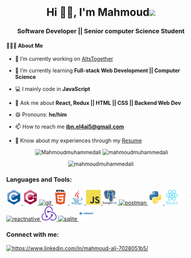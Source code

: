 <h1 align="center">Hi 👋🏽, I'm Mahmoud<img src="https://emojis.slackmojis.com/emojis/images/1495224255/2288/christmas_parrot.gif?1495224255" width="30"/></h1>
<h3 align="center">Software Developer || Senior computer Science Student</h3>


#### 👨🏻‍💻  About Me

- 🔭 I’m currently working on [AltsTogether](https://github.com/MahmoudMuhammedAli/AltsTogether)

- 🌱 I’m currently learning **Full-stack Web Development || Computer Science**

- 💻 I mainly code in **JavaScript**

- 💬 Ask me about **React, Redux || HTML || CSS || Backend Web Dev**
 
- 😄 Pronouns: **he/him**  

- 📫 How to reach me **ibn.el4ai5@gmail.com**

- 📄 Know about my experiences through my [Resume](https://drive.google.com/file/d/1noBUvm8jCz1KvOPj29TanaaRuhOgqifc/view?usp=sharing)



<p align="center">
  &nbsp;<img width="48%" src="https://github-readme-stats.vercel.app/api?username=MahmoudMuhammedAli&show_icons=true&locale=en&theme=radical" alt="Mahmoudmuhammedali" />
  <img width="48%" src="https://github-readme-streak-stats.herokuapp.com/?user=MahmoudMuhammedAli&theme=radical" alt="mahmoudmuhammedali" />
</p>

<p align="center"><img src="https://github-readme-stats.vercel.app/api/top-langs?username=mahmoudmuhammedali&show_icons=true&locale=en&layout=compact&theme=radical" alt="mahmoudmuhammedali" /></p>







<h3 align="left">Languages and Tools:</h3>
<p align="left"> <a href="https://www.cprogramming.com/" target="_blank"> <img src="https://raw.githubusercontent.com/devicons/devicon/master/icons/c/c-original.svg" alt="c" width="40" height="40"/> </a> <a href="https://www.w3schools.com/cpp/" target="_blank"> <img src="https://raw.githubusercontent.com/devicons/devicon/master/icons/cplusplus/cplusplus-original.svg" alt="cplusplus" width="40" height="40"/> </a> <a href="https://git-scm.com/" target="_blank"> <img src="https://www.vectorlogo.zone/logos/git-scm/git-scm-icon.svg" alt="git" width="40" height="40"/> </a> <a href="https://www.w3.org/html/" target="_blank"> <img src="https://raw.githubusercontent.com/devicons/devicon/master/icons/html5/html5-original-wordmark.svg" alt="html5" width="40" height="40"/> </a> <a href="https://www.java.com" target="_blank"> <img src="https://raw.githubusercontent.com/devicons/devicon/master/icons/java/java-original.svg" alt="java" width="40" height="40"/> </a> <a href="https://developer.mozilla.org/en-US/docs/Web/JavaScript" target="_blank"> <img src="https://raw.githubusercontent.com/devicons/devicon/master/icons/javascript/javascript-original.svg" alt="javascript" width="40" height="40"/> </a> <a href="https://www.postgresql.org" target="_blank"> <img src="https://raw.githubusercontent.com/devicons/devicon/master/icons/postgresql/postgresql-original-wordmark.svg" alt="postgresql" width="40" height="40"/> </a> <a href="https://postman.com" target="_blank"> <img src="https://www.vectorlogo.zone/logos/getpostman/getpostman-icon.svg" alt="postman" width="40" height="40"/> </a> <a href="https://www.python.org" target="_blank"> <img src="https://raw.githubusercontent.com/devicons/devicon/master/icons/python/python-original.svg" alt="python" width="40" height="40"/> </a> <a href="https://reactjs.org/" target="_blank"> <img src="https://raw.githubusercontent.com/devicons/devicon/master/icons/react/react-original-wordmark.svg" alt="react" width="40" height="40"/> </a> <a href="https://reactnative.dev/" target="_blank"> <img src="https://reactnative.dev/img/header_logo.svg" alt="reactnative" width="40" height="40"/> </a> <a href="https://redux.js.org" target="_blank"> <img src="https://raw.githubusercontent.com/devicons/devicon/master/icons/redux/redux-original.svg" alt="redux" width="40" height="40"/> </a> <a href="https://www.sqlite.org/" target="_blank"> <img src="https://www.vectorlogo.zone/logos/sqlite/sqlite-icon.svg" alt="sqlite" width="40" height="40"/> </a> <a href="https://webpack.js.org" target="_blank"> <img src="https://raw.githubusercontent.com/devicons/devicon/d00d0969292a6569d45b06d3f350f463a0107b0d/icons/webpack/webpack-original-wordmark.svg" alt="webpack" width="40" height="40"/> </a> </p>


<h3 align="left">Connect with me:</h3>
<p align="left">
<a href="https://www.linkedin.com/in/mahmoud-ali-7028051b5/" target="blank"><img align="center" src="https://raw.githubusercontent.com/rahuldkjain/github-profile-readme-generator/master/src/images/icons/Social/linked-in-alt.svg" alt="https://www.linkedin.com/in/mahmoud-ali-7028051b5/" height="30" width="40" /></a>
</p>
